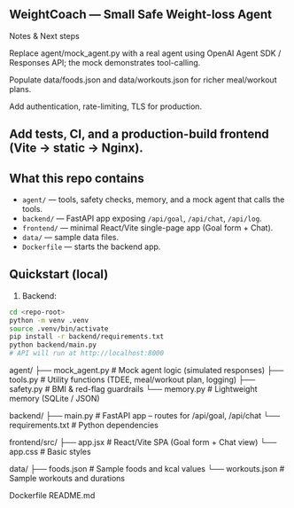 ## WeightCoach — Small Safe Weight-loss Agent

Notes & Next steps

Replace agent/mock_agent.py with a real agent using OpenAI Agent SDK / Responses API; the mock demonstrates tool-calling.

Populate data/foods.json and data/workouts.json for richer meal/workout plans.

Add authentication, rate-limiting, TLS for production.

Add tests, CI, and a production-build frontend (Vite -> static -> Nginx).
----

## What this repo contains
- `agent/` — tools, safety checks, memory, and a mock agent that calls the tools.
- `backend/` — FastAPI app exposing `/api/goal`, `/api/chat`, `/api/log`.
- `frontend/` — minimal React/Vite single-page app (Goal form + Chat).
- `data/` — sample data files.
- `Dockerfile` — starts the backend app.

## Quickstart (local)
1. Backend:
```bash
cd <repo-root>
python -m venv .venv
source .venv/bin/activate
pip install -r backend/requirements.txt
python backend/main.py
# API will run at http://localhost:8000


```
agent/
 ├── mock_agent.py     # Mock agent logic (simulated responses)
 ├── tools.py          # Utility functions (TDEE, meal/workout plan, logging)
 ├── safety.py         # BMI & red-flag guardrails
 └── memory.py         # Lightweight memory (SQLite / JSON)

backend/
 ├── main.py           # FastAPI app – routes for /api/goal, /api/chat
 └── requirements.txt  # Python dependencies

frontend/src/
 ├── app.jsx           # React/Vite SPA (Goal form + Chat view)
 └── app.css           # Basic styles

data/
 ├── foods.json        # Sample foods and kcal values
 └── workouts.json     # Sample workouts and durations

Dockerfile
README.md

```
